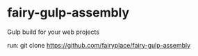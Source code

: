 # fairy-gulp-assembly

Gulp build for your web projects

run: git clone https://github.com/fairyplace/fairy-gulp-assembly
